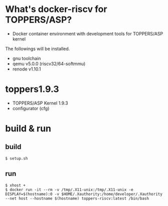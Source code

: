 # What's docker-riscv for TOPPERS/ASP?
- Docker container environment with development tools for TOPPERS/ASP kernel 

The followings will be installed.
- gnu toolchain
- qemu v5.0.0 (riscv32/64-softmmu)
- renode v1.10.1

# toppers1.9.3
- TOPPERS/ASP Kernel 1.9.3
- configurator (cfg)

# build & run

## build
```
$ setup.sh
```
## run
```
$ xhost + 
$ docker run -it --rm -v /tmp/.X11-unix:/tmp/.X11-unix -e DISPLAY=$(hostname):0 -v $HOME/.Xauthority:/home/developer/.Xauthority --net host --hostname $(hostname) toppers-riscv:latest /bin/bash
```